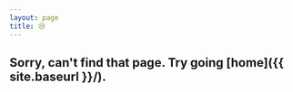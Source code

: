 ```yaml
---
layout: page
title: 😢
---
```


## Sorry, can't find that page. Try going [home]({{ site.baseurl }}/).
